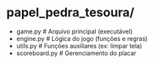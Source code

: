 # papel_pedra_tesoura/

- game.py              # Arquivo principal (executável)
- engine.py            # Lógica do jogo (funções e regras)
- utils.py             # Funções auxiliares (ex: limpar tela)
- scoreboard.py        # Gerenciamento do placar
